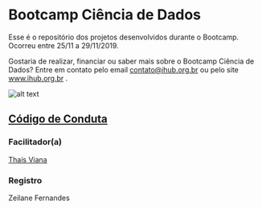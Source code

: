 # Bootcamp Ciência de Dados

Esse é o repositório dos projetos desenvolvidos durante o Bootcamp. Ocorreu entre 25/11 a 29/11/2019.

Gostaria de realizar, financiar ou saber mais sobre o Bootcamp Ciência de Dados? Entre em contato pelo email contato@ihub.org.br ou pelo site www.ihub.org.br .

![alt text](https://github.com/instituto-hub/Bootcamp-Ciencia-de-Dados/blob/master/Turma%20%231/Imagens/bootcamp%20ciencia%20de%20dados-01.png)


## [Código de Conduta](https://ihub.org.br/)


### Facilitador(a)

[Thaís Viana](https://github.com/thaisviana)


### Registro

Zeilane Fernandes
